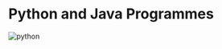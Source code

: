 # Python and Java Programmes

![python](https://github.com/praveenhonavar/Java-and-Python/blob/master/python.jpg)



